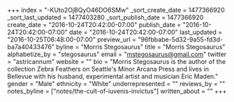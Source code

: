 +++
index = "-KUto2OjBQyO46DO6SMw"
_sort_create_date = 1477366920
_sort_last_updated = 1477403280
_sort_publish_date = 1477366920
create_date = "2016-10-24T20:42:00-07:00"
publish_date = "2016-10-24T20:42:00-07:00"
date = "2016-10-24T20:42:00-07:00"
last_updated = "2016-10-25T06:48:00-07:00"
preview_url = "96fbbabe-5d32-9a55-fd3d-ba7a40433476"
byline = "Morris Stegosaurus"
title = "Morris Stegosaurus"
alphabetize_by = "stegosaurus"
email = "mstegosaurus@gmail.com"
twitter = "astricannum"
website = ""
bio = "Morris Stegosaurus is the author of the collection Zebra Feathers on Seattle's Minor Arcana Press and lives in Bellevue with his husband, experimental artist and musician Eric Maden."
gender = "Male"
ethnicity = "White"
underrepresented = ""
reviews_by = ""
notes_byline = ["notes/the-cult-of-iuvenis-invictus"]
written_about = ""
+++


